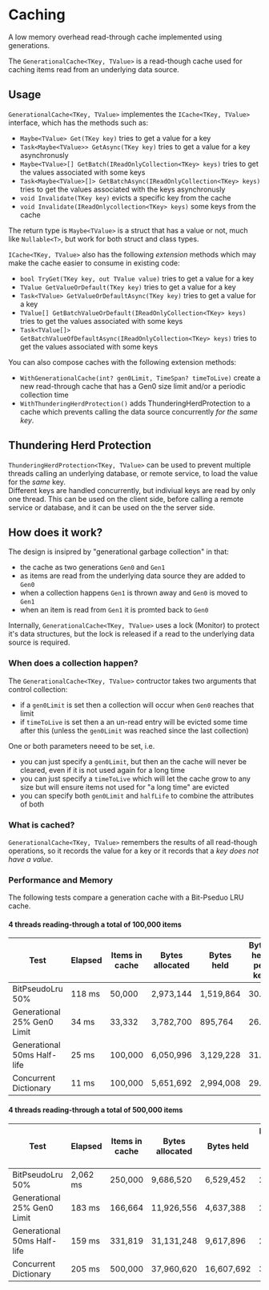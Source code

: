 # Caching
A low memory overhead read-through cache implemented using generations.

The `GenerationalCache<TKey, TValue>` is a read-though cache used for caching items read from an underlying data source.

## Usage

`GenerationalCache<TKey, TValue>` implementes the `ICache<TKey, TValue>` interface, which has the methods such as:
* `Maybe<TValue> Get(TKey key)` tries to get a value for a key
* `Task<Maybe<TValue>> GetAsync(TKey key)` tries to get a value for a key asynchronusly
* `Maybe<TValue>[] GetBatch(IReadOnlyCollection<TKey> keys)` tries to get the values associated with some keys
* `Task<Maybe<TValue>[]> GetBatchAsync(IReadOnlyCollection<TKey> keys)` tries to get the values associated with the keys asynchronusly
* `void Invalidate(TKey key)` evicts a specific key from the cache
* `void Invalidate(IReadOnlycollection<TKey> keys)` some keys from the cache

The return type is `Maybe<TValue>` is a struct that has a value or not, much like `Nullable<T>`, but work for both struct and class types.

`ICache<TKey, TValue>` also has the following *extension* methods which may make the cache easier to consume in existing code:

* `bool TryGet(TKey key, out TValue value)` tries to get a value for a key
* `TValue GetValueOrDefault(TKey key)` tries to get a value for a key
* `Task<TValue> GetValueOrDefaultAsync(TKey key)` tries to get a value for a key
* `TValue[] GetBatchValueOrDefault(IReadOnlyCollection<TKey> keys)` tries to get the values associated with some keys
* `Task<TValue[]> GetBatchValueOfDefaultAsync(IReadOnlyCollection<TKey> keys)` tries to get the values associated with some keys

You can also compose caches with the following extension methods:
* `WithGenerationalCache(int? gen0Limit, TimeSpan? timeToLive)` create a new read-through cache that has a Gen0 size limit and/or a periodic collection time
* `WithThunderingHerdProtection()` adds ThunderingHerdProtection to a cache which prevents calling the data source concurrently *for the same key*.

## Thundering Herd Protection

`ThunderingHerdProtection<TKey, TValue>` can be used to prevent multiple threads calling an underlying database, or remote service, to load the value for the *same* key.  
Different keys are handled concurrently, but indiviual keys are read by only one thread.  This can be used on the client side, before calling a remote service or database, 
and it can be used on the the server side.

## How does it work?

The design is insipred by "generational garbage collection" in that:

* the cache as two generations `Gen0` and `Gen1`
* as items are read from the underlying data source they are added to `Gen0`
* when a collection happens `Gen1` is thrown away and `Gen0` is moved to `Gen1`
* when an item is read from `Gen1` it is promted back to `Gen0`

Internally, `GenerationalCache<TKey, TValue>` uses a lock (Monitor) to protect it's data structures, but the lock is released if a read to the underlying data source is required.

### When does a collection happen?

The `GenerationalCache<TKey, TValue>` contructor takes two arguments that control collection:

* if a `gen0Limit` is set then a collection will occur when `Gen0` reaches that limit
* if `timeToLive` is set then a an un-read entry will be evicted some time after this (unless the `gen0Limit` was reached since the last collection)

One or both parameters neeed to be set, i.e.

* you can just specify a `gen0Limit`, but then an the cache will never be cleared, even if it is not used again for a long time
* you can just specify a `timeToLive` which will let the cache grow to any size but will ensure items not used for "a long time" are evicted
* you can specify both `gen0Limit` and `halfLife` to combine the attributes of both

### What is cached?

`GenerationalCache<TKey, TValue>` remembers the results of all read-though operations, so it records the value for a key or it records that a *key does not have a value*.

### Performance and Memory

The following tests compare a generation cache with a Bit-Pseduo LRU cache.

#### 4 threads reading-through a total of 100,000 items
| Test | Elapsed | Items in cache | Bytes allocated | Bytes held | Bytes held per key |
| ---- | ------- | -------------- | --------------- | ---------- | ------------------ |
| BitPseudoLru 50% | 118 ms | 50,000 | 2,973,144 | 1,519,864 | 30.40 |
| Generational 25% Gen0 Limit| 34 ms | 33,332 | 3,782,700 | 895,764 | 26.87 |
| Generational 50ms Half-life | 25 ms | 100,000 | 6,050,996 | 3,129,228 | 31.29 |
| Concurrent Dictionary | 11 ms | 100,000 | 5,651,692 | 2,994,008 | 29.94 |

#### 4 threads reading-through a total of 500,000 items
| Test | Elapsed | Items in cache | Bytes allocated | Bytes held | Bytes held per key |
| ---- | ------- | -------------- | --------------- | ---------- | ------------------ |
| BitPseudoLru 50% | 2,062 ms | 250,000 | 9,686,520 | 6,529,452 | 26.12 |
| Generational 25% Gen0 Limit | 183 ms | 166,664 | 11,926,556 | 4,637,388 | 27.82 |
| Generational 50ms Half-life | 159 ms | 331,819 | 31,131,248 | 9,617,896 | 28.99 |
| Concurrent Dictionary | 205 ms | 500,000 | 37,960,620 | 16,607,692 | 33.22 |

